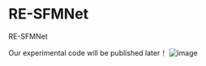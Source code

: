 # RE-SFMNet
RE-SFMNet


Our experimental code will be published later！
![image](https://github.com/haohena/RE-SFMNet/assets/64673962/c67166ec-26be-44e4-9e6b-a1499d6e64f5)
